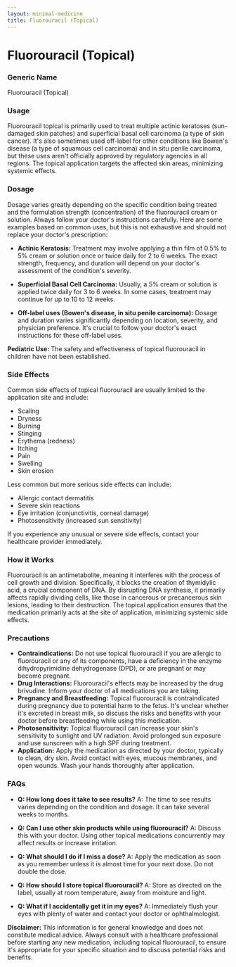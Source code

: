 ```yaml
---
layout: minimal-medicine
title: Fluorouracil (Topical)
---
```


# Fluorouracil (Topical)
### Generic Name
Fluorouracil (Topical)

### Usage
Fluorouracil topical is primarily used to treat multiple actinic keratoses (sun-damaged skin patches) and superficial basal cell carcinoma (a type of skin cancer).  It's also sometimes used off-label for other conditions like Bowen's disease (a type of squamous cell carcinoma) and in situ penile carcinoma, but these uses aren't officially approved by regulatory agencies in all regions.  The topical application targets the affected skin areas, minimizing systemic effects.

### Dosage
Dosage varies greatly depending on the specific condition being treated and the formulation strength (concentration) of the fluorouracil cream or solution.  Always follow your doctor's instructions carefully.  Here are some examples based on common uses, but this is not exhaustive and should not replace your doctor's prescription:

* **Actinic Keratosis:**  Treatment may involve applying a thin film of 0.5% to 5% cream or solution once or twice daily for 2 to 6 weeks.  The exact strength, frequency, and duration will depend on your doctor's assessment of the condition's severity.

* **Superficial Basal Cell Carcinoma:**  Usually, a 5% cream or solution is applied twice daily for 3 to 6 weeks.  In some cases, treatment may continue for up to 10 to 12 weeks.

* **Off-label uses (Bowen's disease, in situ penile carcinoma):**  Dosage and duration varies significantly depending on location, severity, and physician preference. It's crucial to follow your doctor's exact instructions for these off-label uses.

**Pediatric Use:**  The safety and effectiveness of topical fluorouracil in children have not been established.


### Side Effects
Common side effects of topical fluorouracil are usually limited to the application site and include:

* Scaling
* Dryness
* Burning
* Stinging
* Erythema (redness)
* Itching
* Pain
* Swelling
* Skin erosion


Less common but more serious side effects can include:

* Allergic contact dermatitis
* Severe skin reactions
* Eye irritation (conjunctivitis, corneal damage)
* Photosensitivity (increased sun sensitivity)

If you experience any unusual or severe side effects, contact your healthcare provider immediately.

### How it Works
Fluorouracil is an antimetabolite, meaning it interferes with the process of cell growth and division. Specifically, it blocks the creation of thymidylic acid, a crucial component of DNA.  By disrupting DNA synthesis, it primarily affects rapidly dividing cells, like those in cancerous or precancerous skin lesions, leading to their destruction.  The topical application ensures that the medication primarily acts at the site of application, minimizing systemic side effects.


### Precautions
* **Contraindications:**  Do not use topical fluorouracil if you are allergic to fluorouracil or any of its components, have a deficiency in the enzyme dihydropyrimidine dehydrogenase (DPD), or are pregnant or may become pregnant.
* **Drug Interactions:**  Fluorouracil's effects may be increased by the drug brivudine.  Inform your doctor of all medications you are taking.
* **Pregnancy and Breastfeeding:** Topical fluorouracil is contraindicated during pregnancy due to potential harm to the fetus. It's unclear whether it's excreted in breast milk, so discuss the risks and benefits with your doctor before breastfeeding while using this medication.
* **Photosensitivity:** Topical fluorouracil can increase your skin's sensitivity to sunlight and UV radiation.  Avoid prolonged sun exposure and use sunscreen with a high SPF during treatment.
* **Application:**  Apply the medication as directed by your doctor, typically to clean, dry skin. Avoid contact with eyes, mucous membranes, and open wounds.  Wash your hands thoroughly after application.

### FAQs

* **Q: How long does it take to see results?** A: The time to see results varies depending on the condition and dosage.  It can take several weeks to months.

* **Q: Can I use other skin products while using fluorouracil?** A: Discuss this with your doctor. Using other topical medications concurrently may affect results or increase irritation.

* **Q: What should I do if I miss a dose?** A: Apply the medication as soon as you remember unless it is almost time for your next dose.  Do not double the dose.

* **Q: How should I store topical fluorouracil?** A: Store as directed on the label, usually at room temperature, away from moisture and light.

* **Q: What if I accidentally get it in my eyes?** A: Immediately flush your eyes with plenty of water and contact your doctor or ophthalmologist.


**Disclaimer:**  This information is for general knowledge and does not constitute medical advice.  Always consult with a healthcare professional before starting any new medication, including topical fluorouracil, to ensure it's appropriate for your specific situation and to discuss potential risks and benefits.

